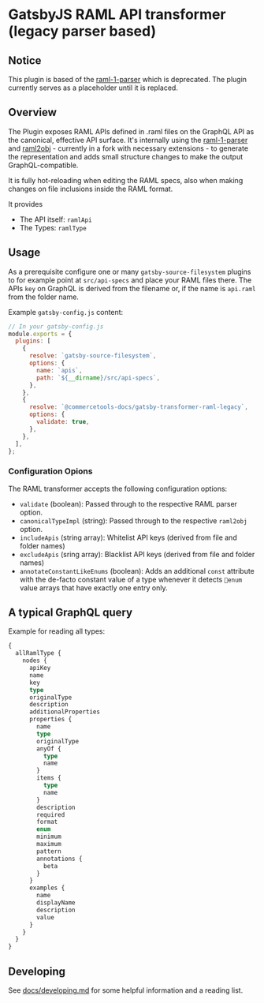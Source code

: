 # GatsbyJS RAML API transformer (legacy parser based)

## Notice

This plugin is based of the [raml-1-parser](https://github.com/raml-org/raml-js-parser-2) which is deprecated. The plugin currently serves as a placeholder until it is replaced.

## Overview

The Plugin exposes RAML APIs defined in .raml files on the GraphQL API as the canonical,
effective API surface. It's internally using the [raml-1-parser](https://github.com/raml-org/raml-js-parser-2) and [raml2obj](https://github.com/raml2html/raml2obj) - currently in a fork with necessary extensions - to generate the representation and adds small structure changes to make the output GraphQL-compatible.

It is fully hot-reloading when editing the RAML specs, also when making changes on file inclusions inside the RAML format.

It provides

- The API itself: `ramlApi`
- The Types: `ramlType`

## Usage

As a prerequisite configure one or many `gatsby-source-filesystem` plugins to for example point at `src/api-specs` and place your RAML files there. The APIs `key` on GraphQL is derived from the filename or, if the name is `api.raml` from the folder name.

Example `gatsby-config.js` content:

```js
// In your gatsby-config.js
module.exports = {
  plugins: [
    {
      resolve: `gatsby-source-filesystem`,
      options: {
        name: `apis`,
        path: `${__dirname}/src/api-specs`,
      },
    },
    {
      resolve: `@commercetools-docs/gatsby-transformer-raml-legacy`,
      options: {
        validate: true,
      },
    },
  ],
};
```

### Configuration Opions

The RAML transformer accepts the following configuration options:

- `validate` (boolean): Passed through to the respective RAML parser option.
- `canonicalTypeImpl` (string): Passed through to the respective `raml2obj` option.
- `includeApis` (string array): Whitelist API keys (derived from file and folder names)
- `excludeApis` (sring array): Blacklist API keys (derived from file and folder names)
- `annotateConstantLikeEnums` (boolean): Adds an additional `const` attribute with the de-facto constant value of a type whenever it detects `enum` value arrays that have exactly one entry only.

## A typical GraphQL query

Example for reading all types:

```graphql
{
  allRamlType {
    nodes {
      apiKey
      name
      key
      type
      originalType
      description
      additionalProperties
      properties {
        name
        type
        originalType
        anyOf {
          type
          name
        }
        items {
          type
          name
        }
        description
        required
        format
        enum
        minimum
        maximum
        pattern
        annotations {
          beta
        }
      }
      examples {
        name
        displayName
        description
        value
      }
    }
  }
}
```

## Developing

See [docs/developing.md](docs/developing.md) for some helpful information and a reading list.
